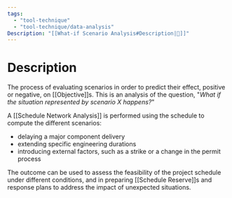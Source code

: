 ```yaml
---
tags:
  - "tool-technique"
  - "tool-technique/data-analysis"
Description: "[[What-if Scenario Analysis#Description|📝]]"
---
```

# Description
The process of evaluating scenarios in order to predict their effect, positive or negative, on [[Objective]]s. This is an analysis of the question, "*What if the situation represented by scenario X happens?*"

A [[Schedule Network Analysis]] is performed using the schedule to compute the different scenarios:
- delaying a major component delivery
- extending specific engineering durations
- introducing external factors, such as a strike or a change in the permit process

The outcome can be used to assess the feasibility of the project schedule under different conditions, and in preparing [[Schedule Reserve]]s and response plans to address the impact of unexpected situations.